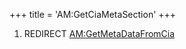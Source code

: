 +++
title = 'AM:GetCiaMetaSection'
+++

1.  REDIRECT [AM:GetMetaDataFromCia](AM:GetMetaDataFromCia "wikilink")
